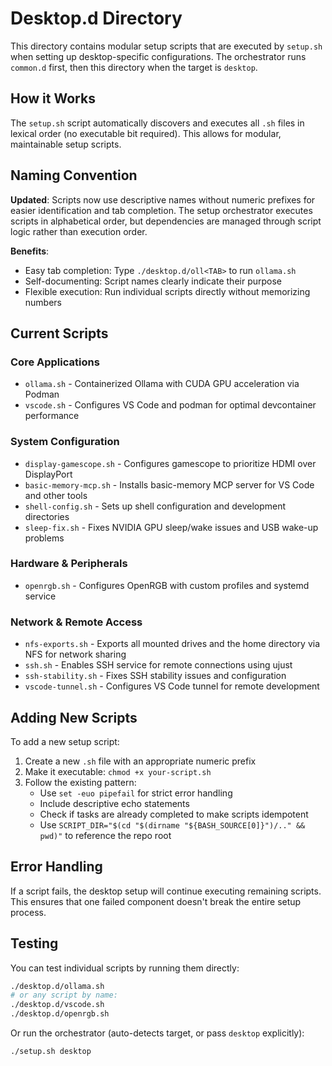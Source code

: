 # Desktop.d Directory

This directory contains modular setup scripts that are executed by `setup.sh` when setting up desktop-specific configurations. The orchestrator runs `common.d` first, then this directory when the target is `desktop`.

## How it Works

The `setup.sh` script automatically discovers and executes all `.sh` files in lexical order (no executable bit required). This allows for modular, maintainable setup scripts.

## Naming Convention

**Updated**: Scripts now use descriptive names without numeric prefixes for easier identification and tab completion. The setup orchestrator executes scripts in alphabetical order, but dependencies are managed through script logic rather than execution order.

**Benefits**:
- Easy tab completion: Type `./desktop.d/oll<TAB>` to run `ollama.sh`
- Self-documenting: Script names clearly indicate their purpose
- Flexible execution: Run individual scripts directly without memorizing numbers

## Current Scripts

### Core Applications
- `ollama.sh` - Containerized Ollama with CUDA GPU acceleration via Podman
- `vscode.sh` - Configures VS Code and podman for optimal devcontainer performance

### System Configuration
- `display-gamescope.sh` - Configures gamescope to prioritize HDMI over DisplayPort
- `basic-memory-mcp.sh` - Installs basic-memory MCP server for VS Code and other tools
- `shell-config.sh` - Sets up shell configuration and development directories
- `sleep-fix.sh` - Fixes NVIDIA GPU sleep/wake issues and USB wake-up problems

### Hardware & Peripherals
- `openrgb.sh` - Configures OpenRGB with custom profiles and systemd service

### Network & Remote Access
- `nfs-exports.sh` - Exports all mounted drives and the home directory via NFS for network sharing
- `ssh.sh` - Enables SSH service for remote connections using ujust
- `ssh-stability.sh` - Fixes SSH stability issues and configuration
- `vscode-tunnel.sh` - Configures VS Code tunnel for remote development

## Adding New Scripts

To add a new setup script:

1. Create a new `.sh` file with an appropriate numeric prefix
2. Make it executable: `chmod +x your-script.sh`
3. Follow the existing pattern:
   - Use `set -euo pipefail` for strict error handling
   - Include descriptive echo statements
   - Check if tasks are already completed to make scripts idempotent
   - Use `SCRIPT_DIR="$(cd "$(dirname "${BASH_SOURCE[0]}")/.." && pwd)"` to reference the repo root

## Error Handling

If a script fails, the desktop setup will continue executing remaining scripts. This ensures that one failed component doesn't break the entire setup process.

## Testing

You can test individual scripts by running them directly:

```bash
./desktop.d/ollama.sh
# or any script by name:
./desktop.d/vscode.sh
./desktop.d/openrgb.sh
```

Or run the orchestrator (auto-detects target, or pass `desktop` explicitly):

```bash
./setup.sh desktop
```
